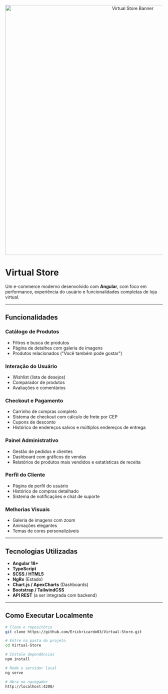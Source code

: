 <p align="center">
  <img src="https://user-images.githubusercontent.com/your-github-user/virtual-store-banner.png" alt="Virtual Store Banner" width="800"/>
</p>

#  Virtual Store

Um e-commerce moderno desenvolvido com **Angular**, com foco em performance, experiência do usuário e funcionalidades completas de loja virtual.

---

## Funcionalidades

###  Catálogo de Produtos
- Filtros e busca de produtos
- Página de detalhes com galeria de imagens
- Produtos relacionados ("Você também pode gostar")

 ### Interação do Usuário
- Wishlist (lista de desejos)
- Comparador de produtos
- Avaliações e comentários

###  Checkout e Pagamento
- Carrinho de compras completo
- Sistema de checkout com cálculo de frete por CEP
- Cupons de desconto
- Histórico de endereços salvos e múltiplos endereços de entrega

###  Painel Administrativo
- Gestão de pedidos e clientes
- Dashboard com gráficos de vendas
- Relatórios de produtos mais vendidos e estatísticas de receita

###  Perfil do Cliente
- Página de perfil do usuário
- Histórico de compras detalhado
- Sistema de notificações e chat de suporte

###  Melhorias Visuais
- Galeria de imagens com zoom
- Animações elegantes
- Temas de cores personalizáveis

---

##  Tecnologias Utilizadas

- **Angular 18+**
- **TypeScript**
- **SCSS / HTML5**
- **NgRx** (Estado)
- **Chart.js / ApexCharts** (Dashboards)
- **Bootstrap / TailwindCSS**
- **API REST** (a ser integrada com backend)

---

##  Como Executar Localmente

```bash
# Clone o repositório
git clone https://github.com/Erickricardo03/Virtual-Store.git

# Entre na pasta do projeto
cd Virtual-Store

# Instale dependências
npm install

# Rode o servidor local
ng serve

# Abra no navegador
http://localhost:4200/


 

